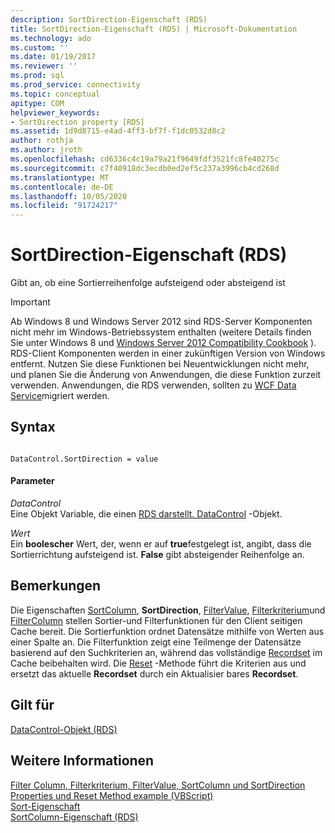 ```yaml
---
description: SortDirection-Eigenschaft (RDS)
title: SortDirection-Eigenschaft (RDS) | Microsoft-Dokumentation
ms.technology: ado
ms.custom: ''
ms.date: 01/19/2017
ms.reviewer: ''
ms.prod: sql
ms.prod_service: connectivity
ms.topic: conceptual
apitype: COM
helpviewer_keywords:
- SortDirection property [RDS]
ms.assetid: 1d9d8715-e4ad-4ff3-bf7f-f1dc0532d8c2
author: rothja
ms.author: jroth
ms.openlocfilehash: cd6336c4c19a79a21f9649fdf3521fc8fe40275c
ms.sourcegitcommit: c7f40918dc3ecdb0ed2ef5c237a3996cb4cd268d
ms.translationtype: MT
ms.contentlocale: de-DE
ms.lasthandoff: 10/05/2020
ms.locfileid: "91724217"
---
```

# <a name="sortdirection-property-rds"></a>SortDirection-Eigenschaft (RDS)
Gibt an, ob eine Sortierreihenfolge aufsteigend oder absteigend ist  
  
> [!IMPORTANT]
>  Ab Windows 8 und Windows Server 2012 sind RDS-Server Komponenten nicht mehr im Windows-Betriebssystem enthalten (weitere Details finden Sie unter Windows 8 und [Windows Server 2012 Compatibility Cookbook](https://www.microsoft.com/download/details.aspx?id=27416) ). RDS-Client Komponenten werden in einer zukünftigen Version von Windows entfernt. Nutzen Sie diese Funktionen bei Neuentwicklungen nicht mehr, und planen Sie die Änderung von Anwendungen, die diese Funktion zurzeit verwenden. Anwendungen, die RDS verwenden, sollten zu [WCF Data Service](/dotnet/framework/wcf/)migriert werden.  
  
## <a name="syntax"></a>Syntax  
  
```  
  
DataControl.SortDirection = value  
```  
  
#### <a name="parameters"></a>Parameter  
 *DataControl*  
 Eine Objekt Variable, die einen [RDS darstellt. DataControl](./datacontrol-object-rds.md) -Objekt.  
  
 *Wert*  
 Ein **boolescher** Wert, der, wenn er auf **true**festgelegt ist, angibt, dass die Sortierrichtung aufsteigend ist. **False** gibt absteigender Reihenfolge an.  
  
## <a name="remarks"></a>Bemerkungen  
 Die Eigenschaften [SortColumn](./sortcolumn-property-rds.md), **SortDirection**, [FilterValue](./filtervalue-property-rds.md), [Filterkriterium](./filtercriterion-property-rds.md)und [FilterColumn](./filtercolumn-property-rds.md) stellen Sortier-und Filterfunktionen für den Client seitigen Cache bereit. Die Sortierfunktion ordnet Datensätze mithilfe von Werten aus einer Spalte an. Die Filterfunktion zeigt eine Teilmenge der Datensätze basierend auf den Suchkriterien an, während das vollständige [Recordset](../ado-api/recordset-object-ado.md) im Cache beibehalten wird. Die [Reset](./reset-method-rds.md) -Methode führt die Kriterien aus und ersetzt das aktuelle **Recordset** durch ein Aktualisier bares **Recordset**.  
  
## <a name="applies-to"></a>Gilt für  
 [DataControl-Objekt (RDS)](./datacontrol-object-rds.md)  
  
## <a name="see-also"></a>Weitere Informationen  
 [Filter Column, Filterkriterium, FilterValue, SortColumn und SortDirection Properties und Reset Method example (VBScript)](./filter-column-criterion-value-sortcolumn-sortdirection-example-vbscript.md)   
 [Sort-Eigenschaft](../ado-api/sort-property.md)   
 [SortColumn-Eigenschaft (RDS)](./sortcolumn-property-rds.md)